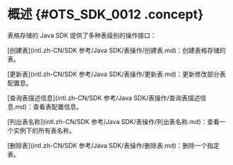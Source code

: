# 概述 {#OTS_SDK_0012 .concept}

表格存储的 Java SDK 提供了多种表级别的操作接口：

[创建表](intl.zh-CN/SDK 参考/Java SDK/表操作/创建表.md)：创建表格存储的表。

[更新表](intl.zh-CN/SDK 参考/Java SDK/表操作/更新表.md)：更新修改部分表配置息。

 [查询表描述信息](intl.zh-CN/SDK 参考/Java SDK/表操作/查询表描述信息.md)：查看表配置信息。

[列出表名称](intl.zh-CN/SDK 参考/Java SDK/表操作/列出表名称.md)：查看一个实例下的所有表名称。

[删除表](intl.zh-CN/SDK 参考/Java SDK/表操作/删除表.md)：删除一个指定表。

